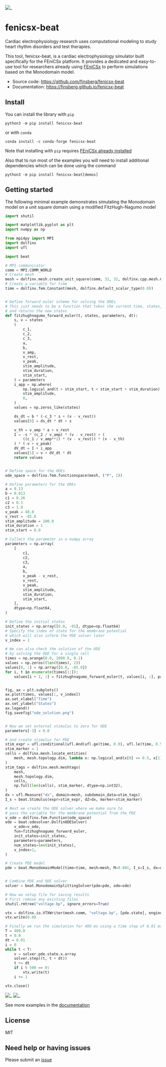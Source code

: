 ![_](https://raw.githubusercontent.com/finsberg/fenicsx-beat/refs/heads/main/docs/_static/logo.png)

# fenicsx-beat
Cardiac electrophysiology research uses computational modeling to study heart rhythm disorders and test therapies.

This tool, fenicsx-beat, is a cardiac electrophysiology simulator built specifically for the FEniCSx platform. It provides a dedicated and easy-to-use tool for researchers already using [FEniCSx](https://fenicsproject.org) to perform simulations based on the Monodomain model.

- Source code: https://github.com/finsberg/fenicsx-beat
- Documentation: https://finsberg.github.io/fenicsx-beat


## Install
You can install the library with `pip`
```
python3 -m pip install fenicsx-beat
```
or with `conda`
```
conda install -c conda-forge fenicsx-beat
```
Note that installing with `pip` requires [FEniCSx already installed](https://fenicsproject.org/download/)

Also that to run most of the examples you will need to install additional dependencies which can be done using the command
```
python3 -m pip install fenicsx-beat[demos]
```


## Getting started

The following minimal example demonstrates simulating the Monodomain model on a unit square domain using a modified FitzHugh-Nagumo model

```python
import shutil

import matplotlib.pyplot as plt
import numpy as np

from mpi4py import MPI
import dolfinx
import ufl

import beat

# MPI communicator
comm = MPI.COMM_WORLD
# Create mesh
mesh = dolfinx.mesh.create_unit_square(comm, 32, 32, dolfinx.cpp.mesh.CellType.triangle)
# Create a variable for time
time = dolfinx.fem.Constant(mesh, dolfinx.default_scalar_type(0.0))


# Define forward euler scheme for solving the ODEs
# This just needs to be a function that takes the current time, states, parameters and dt
# and returns the new states
def fitzhughnagumo_forward_euler(t, states, parameters, dt):
    s, v = states
    (
        c_1,
        c_2,
        c_3,
        a,
        b,
        v_amp,
        v_rest,
        v_peak,
        stim_amplitude,
        stim_duration,
        stim_start,
    ) = parameters
    i_app = np.where(
        np.logical_and(t > stim_start, t < stim_start + stim_duration),
        stim_amplitude,
        0,
    )
    values = np.zeros_like(states)

    ds_dt = b * (-c_3 * s + (v - v_rest))
    values[0] = ds_dt * dt + s

    v_th = v_amp * a + v_rest
    I = -s * (c_2 / v_amp) * (v - v_rest) + (
        ((c_1 / v_amp**2) * (v - v_rest)) * (v - v_th)
    ) * (-v + v_peak)
    dV_dt = I + i_app
    values[1] = v + dV_dt * dt
    return values


# Define space for the ODEs
ode_space = dolfinx.fem.functionspace(mesh, ("P", 1))

# Define parameters for the ODEs
a = 0.13
b = 0.013
c1 = 0.26
c2 = 0.1
c3 = 1.0
v_peak = 40.0
v_rest = -85.0
stim_amplitude = 100.0
stim_duration = 1
stim_start = 0.0

# Collect the parameter in a numpy array
parameters = np.array(
    [
        c1,
        c2,
        c3,
        a,
        b,
        v_peak - v_rest,
        v_rest,
        v_peak,
        stim_amplitude,
        stim_duration,
        stim_start,
    ],
    dtype=np.float64,
)

# Define the initial states
init_states = np.array([0.0, -85], dtype=np.float64)
# Specify the index of state for the membrane potential
# which will also inform the PDE solver later
v_index = 1

# We can also check the solution of the ODE
# by solving the ODE for a single cell
times = np.arange(0.0, 1000.0, 0.1)
values = np.zeros((len(times), 2))
values[0, :] = np.array([0.0, -85.0])
for i, t in enumerate(times[1:]):
    values[i + 1, :] = fitzhughnagumo_forward_euler(t, values[i, :], parameters, dt=0.1)


fig, ax = plt.subplots()
ax.plot(times, values[:, v_index])
ax.set_xlabel("Time")
ax.set_ylabel("States")
ax.legend()
fig.savefig("ode_solution.png")


# Now we set external stimulus to zero for ODE
parameters[-3] = 0.0

# and create stimulus for PDE
stim_expr = ufl.conditional(ufl.And(ufl.ge(time, 0.0), ufl.le(time, 0.5)), 600.0, 0.0)
stim_marker = 1
cells = dolfinx.mesh.locate_entities(
    mesh, mesh.topology.dim, lambda x: np.logical_and(x[0] <= 0.5, x[1] <= 0.5)
)
stim_tags = dolfinx.mesh.meshtags(
    mesh,
    mesh.topology.dim,
    cells,
    np.full(len(cells), stim_marker, dtype=np.int32),
)
dx = ufl.Measure("dx", domain=mesh, subdomain_data=stim_tags)
I_s = beat.Stimulus(expr=stim_expr, dZ=dx, marker=stim_marker)

# Next we create the ODE solver where we make sure to
# pass the variable for the membrane potential from the PDE
v_ode = dolfinx.fem.Function(ode_space)
ode = beat.odesolver.DolfinODESolver(
    v_ode=v_ode,
    fun=fitzhughnagumo_forward_euler,
    init_states=init_states,
    parameters=parameters,
    num_states=len(init_states),
    v_index=1,
)

# Create PDE model
pde = beat.MonodomainModel(time=time, mesh=mesh, M=0.001, I_s=I_s, dx=dx, v_ode=v_ode)


# Combine PDE and ODE solver
solver = beat.MonodomainSplittingSolver(pde=pde, ode=ode)

# Now we setup file for saving results
# First remove any existing files
shutil.rmtree("voltage.bp", ignore_errors=True)

vtx = dolfinx.io.VTXWriter(mesh.comm, "voltage.bp", [pde.state], engine="BP5")
vtx.write(0.0)

# Finally we run the simulation for 400 ms using a time step of 0.01 ms
T = 400.0
t = 0.0
dt = 0.01
i = 0
while t < T:
    v = solver.pde.state.x.array
    solver.step((t, t + dt))
    t += dt
    if i % 500 == 0:
        vtx.write(t)
    i += 1

vtx.close()

```
![_](https://raw.githubusercontent.com/finsberg/fenicsx-beat/refs/heads/main/docs/_static/simple.gif)
![_](https://raw.githubusercontent.com/finsberg/fenicsx-beat/refs/heads/main/joss-paper/paper_figure.png)

See more examples in the [documentation](https://finsberg.github.io/fenicsx-beat)

## License
MIT

## Need help or having issues
Please submit an [issue](https://github.com/finsberg/fenicsx-beat/issues)
